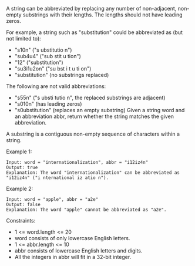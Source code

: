 A string can be abbreviated by replacing any number of non-adjacent, non-empty substrings with their lengths. The lengths should not have leading zeros.

For example, a string such as "substitution" could be abbreviated as (but not limited to):

- "s10n" ("s ubstitutio n")
- "sub4u4" ("sub stit u tion")
- "12" ("substitution")
- "su3i1u2on" ("su bst i t u ti on")
- "substitution" (no substrings replaced)

The following are not valid abbreviations:

- "s55n" ("s ubsti tutio n", the replaced substrings are adjacent)
- "s010n" (has leading zeros)
- "s0ubstitution" (replaces an empty substring)
Given a string word and an abbreviation abbr, return whether the string matches the given abbreviation.

A substring is a contiguous non-empty sequence of characters within a string.

 

Example 1:
```
Input: word = "internationalization", abbr = "i12iz4n"
Output: true
Explanation: The word "internationalization" can be abbreviated as "i12iz4n" ("i nternational iz atio n").
```

Example 2:
```
Input: word = "apple", abbr = "a2e"
Output: false
Explanation: The word "apple" cannot be abbreviated as "a2e".
```

Constraints:

- 1 <= word.length <= 20
- word consists of only lowercase English letters.
- 1 <= abbr.length <= 10
- abbr consists of lowercase English letters and digits.
- All the integers in abbr will fit in a 32-bit integer.
